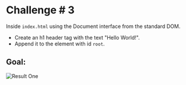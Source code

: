 # Challenge # 3

Inside `index.html` using the Document interface from the standard DOM.
- Create an h1 header tag with the text "Hello World!".
- Append it to the element with id `root`.

## Goal:
![](Result1.png "Result One")
